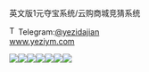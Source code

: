 英文版1元夺宝系统/云购商城竞猜系统<p dir="auto"><a target="_blank" rel="noopener noreferrer nofollow" href="https://camo.githubusercontent.com/d614d90677fbc2e34c7c62ebc68c82379d87a57c4beaf05af65fec7ba6b72e36/68747470733a2f2f63646e2d69636f6e732d706e672e666c617469636f6e2e636f6d2f3531322f323131312f323131313634362e706e67"><img src="https://camo.githubusercontent.com/d614d90677fbc2e34c7c62ebc68c82379d87a57c4beaf05af65fec7ba6b72e36/68747470733a2f2f63646e2d69636f6e732d706e672e666c617469636f6e2e636f6d2f3531322f323131312f323131313634362e706e67" alt="Telegram Icon" style="width: 16px; max-width: 100%;" data-canonical-src="https://cdn-icons-png.flaticon.com/512/2111/2111646.png"></a>Telegram:<a href="https://t.me/yezidajian" rel="nofollow">@yezidajian</a><br><a href="https://www.yeziym.com/">www.yeziym.com</a></p><img src="https://github.com/yeziym/yingwenban1yuanduo_tf/blob/main/7DRiM.png"><img src="https://github.com/yeziym/yingwenban1yuanduo_tf/blob/main/cz2hf.png"><img src="https://github.com/yeziym/yingwenban1yuanduo_tf/blob/main/yr2VS.png"><img src="https://github.com/yeziym/yingwenban1yuanduo_tf/blob/main/hhSRp.png"><img src="https://github.com/yeziym/yingwenban1yuanduo_tf/blob/main/0skSk.png"><img src="https://github.com/yeziym/yingwenban1yuanduo_tf/blob/main/BFU82.png"><img src="https://github.com/yeziym/yingwenban1yuanduo_tf/blob/main/JuOHv.png">